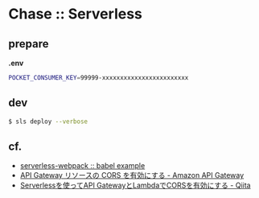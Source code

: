 Chase :: Serverless
===================


## prepare

__.env__
```bash
POCKET_CONSUMER_KEY=99999-xxxxxxxxxxxxxxxxxxxxxxxx
```


## dev

```bash
$ sls deploy --verbose
```


## cf.

- [serverless-webpack :: babel example](https://github.com/serverless-heaven/serverless-webpack/tree/master/examples/babel)
- [API Gateway リソースの CORS を有効にする \- Amazon API Gateway](https://docs.aws.amazon.com/ja_jp/apigateway/latest/developerguide/how-to-cors.html)
- [Serverlessを使ってAPI GatewayとLambdaでCORSを有効にする \- Qiita](https://qiita.com/maaz118/items/e20b64f088fbead07206)
